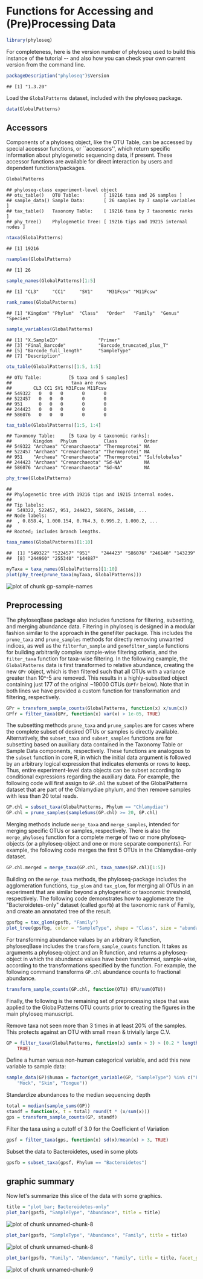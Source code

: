 
<link href="http://kevinburke.bitbucket.org/markdowncss/markdown.css" rel="stylesheet"></link>


Functions for Accessing and (Pre)Processing Data
========================================================


```r
library(phyloseq)
```

For completeness, here is the version number of phyloseq used to build this instance of the tutorial -- and also how you can check your own current version from the command line.


```r
packageDescription("phyloseq")$Version
```

```
## [1] "1.3.20"
```

Load the `GlobalPatterns` dataset, included with the phyloseq package.

```r
data(GlobalPatterns)
```


## Accessors
Components of a phyloseq object, like the OTU Table, can be accessed by special accessor functions, or ``accessors'', which return specific information about phylogenetic sequencing data, if present. These accessor functions are available for direct interaction by users and dependent functions/packages.


```r
GlobalPatterns
```

```
## phyloseq-class experiment-level object
## otu_table()   OTU Table:         [ 19216 taxa and 26 samples ]
## sample_data() Sample Data:       [ 26 samples by 7 sample variables ]
## tax_table()   Taxonomy Table:    [ 19216 taxa by 7 taxonomic ranks ]
## phy_tree()    Phylogenetic Tree: [ 19216 tips and 19215 internal nodes ]
```

```r
ntaxa(GlobalPatterns)
```

```
## [1] 19216
```

```r
nsamples(GlobalPatterns)
```

```
## [1] 26
```

```r
sample_names(GlobalPatterns)[1:5]
```

```
## [1] "CL3"     "CC1"     "SV1"     "M31Fcsw" "M11Fcsw"
```

```r
rank_names(GlobalPatterns)
```

```
## [1] "Kingdom" "Phylum"  "Class"   "Order"   "Family"  "Genus"   "Species"
```

```r
sample_variables(GlobalPatterns)
```

```
## [1] "X.SampleID"               "Primer"                  
## [3] "Final_Barcode"            "Barcode_truncated_plus_T"
## [5] "Barcode_full_length"      "SampleType"              
## [7] "Description"
```

```r
otu_table(GlobalPatterns)[1:5, 1:5]
```

```
## OTU Table:          [5 taxa and 5 samples]
##                      taxa are rows
##        CL3 CC1 SV1 M31Fcsw M11Fcsw
## 549322   0   0   0       0       0
## 522457   0   0   0       0       0
## 951      0   0   0       0       0
## 244423   0   0   0       0       0
## 586076   0   0   0       0       0
```

```r
tax_table(GlobalPatterns)[1:5, 1:4]
```

```
## Taxonomy Table:     [5 taxa by 4 taxonomic ranks]:
##        Kingdom   Phylum          Class          Order         
## 549322 "Archaea" "Crenarchaeota" "Thermoprotei" NA            
## 522457 "Archaea" "Crenarchaeota" "Thermoprotei" NA            
## 951    "Archaea" "Crenarchaeota" "Thermoprotei" "Sulfolobales"
## 244423 "Archaea" "Crenarchaeota" "Sd-NA"        NA            
## 586076 "Archaea" "Crenarchaeota" "Sd-NA"        NA
```

```r
phy_tree(GlobalPatterns)
```

```
## 
## Phylogenetic tree with 19216 tips and 19215 internal nodes.
## 
## Tip labels:
## 	549322, 522457, 951, 244423, 586076, 246140, ...
## Node labels:
## 	, 0.858.4, 1.000.154, 0.764.3, 0.995.2, 1.000.2, ...
## 
## Rooted; includes branch lengths.
```

```r
taxa_names(GlobalPatterns)[1:10]
```

```
##  [1] "549322" "522457" "951"    "244423" "586076" "246140" "143239"
##  [8] "244960" "255340" "144887"
```

```r
myTaxa = taxa_names(GlobalPatterns)[1:10]
plot(phy_tree(prune_taxa(myTaxa, GlobalPatterns)))
```

![plot of chunk gp-sample-names](figure/gp-sample-names.png) 


## Preprocessing
The phyloseqBase package also includes functions for filtering, subsetting, and merging abundance data. Filtering in phyloseq is designed in a modular fashion similar to the approach in the genefilter package. This includes the `prune_taxa` and `prune_samples` methods for directly removing unwanted indices, as well as the `filterfun_sample` and `genefilter_sample` functions for building arbitrarily complex sample-wise filtering criteria, and the `filter_taxa` function for taxa-wise filtering. In the following example, the `GlobalPatterns` data is first transformed to relative abundance, creating the new `GPr` object, which is then filtered such that all OTUs with a variance greater than 10^-5 are removed. This results in a highly-subsetted object containing just 177 of the original ~19000 OTUs (`GPfr` below). Note that in both lines we have provided a custom function for transformation and filtering, respectively.


```r
GPr = transform_sample_counts(GlobalPatterns, function(x) x/sum(x))
GPfr = filter_taxa(GPr, function(x) var(x) > 1e-05, TRUE)
```


The subsetting methods `prune_taxa` and `prune_samples` are for cases where the complete subset of desired OTUs or samples is directly available. Alternatively, the `subset_taxa` and `subset_samples` functions are for subsetting based on auxiliary data contained in the Taxonomy Table or Sample Data components, respectively. These functions are analogous to the `subset` function in core R, in which the initial data argument is followed by an arbitrary logical expression that indicates elements or rows to keep. Thus, entire experiment-level data objects can be subset according to conditional expressions regarding the auxiliary data. For example, the following code will first assign to `GP.chl` the subset of the GlobalPatterns dataset that are part of the Chlamydiae phylum, and then remove samples with less than 20 total reads.


```r
GP.chl = subset_taxa(GlobalPatterns, Phylum == "Chlamydiae")
GP.chl = prune_samples(sampleSums(GP.chl) >= 20, GP.chl)
```


Merging methods include `merge_taxa` and `merge_samples`, intended for merging specific OTUs or samples, respectively.  There is also the `merge_phyloseq` function for a complete merge of two or more phyloseq-objects (or a phyloseq-object and one or more separate components). For example, the following code merges the first 5 OTUs in the Chlamydiae-only dataset.


```r
GP.chl.merged = merge_taxa(GP.chl, taxa_names(GP.chl)[1:5])
```


Building on the `merge_taxa` methods, the phyloseq-package includes the agglomeration functions, `tip_glom` and `tax_glom`, for merging all OTUs in an experiment that are similar beyond a phylogenetic or taxonomic threshold, respectively. The following code demonstrates how to agglomerate the "Bacteroidetes-only" dataset (called `gpsfb`) at the taxonomic rank of Family, and create an annotated tree of the result.


```r
gpsfbg = tax_glom(gpsfb, "Family")
plot_tree(gpsfbg, color = "SampleType", shape = "Class", size = "abundance")
```


For transforming abundance values by an arbitrary R function, phyloseqBase includes the `transform_sample_counts` function. It takes as arguments a phyloseq-object and an R function, and returns a phyloseq-object in which the abundance values have been transformed, sample-wise, according to the transformations specified by the function. For example, the following command transforms `GP.chl` abundance counts to fractional abundance.


```r
transform_sample_counts(GP.chl, function(OTU) OTU/sum(OTU))
```


Finally, the following is the remaining set of preprocessing steps that was applied to the GlobalPatterns OTU counts prior to creating the figures in the main phyloseq manuscript.

Remove taxa not seen more than 3 times in at least 20% of the samples. This protects against an OTU with small mean & trivially large C.V.

```r
GP = filter_taxa(GlobalPatterns, function(x) sum(x > 3) > (0.2 * length(x)), 
    TRUE)
```


Define a human versus non-human categorical variable, and add this new variable to sample data:

```r
sample_data(GP)$human = factor(get_variable(GP, "SampleType") %in% c("Feces", 
    "Mock", "Skin", "Tongue"))
```


Standardize abundances to the median sequencing depth

```r
total = median(sample_sums(GP))
standf = function(x, t = total) round(t * (x/sum(x)))
gps = transform_sample_counts(GP, standf)
```


Filter the taxa using a cutoff of 3.0 for the Coefficient of Variation

```r
gpsf = filter_taxa(gps, function(x) sd(x)/mean(x) > 3, TRUE)
```


Subset the data to  Bacteroidetes, used in some plots

```r
gpsfb = subset_taxa(gpsf, Phylum == "Bacteroidetes")
```


## graphic summary
Now let's summarize this slice of the data with some graphics.


```r
title = "plot_bar; Bacteroidetes-only"
plot_bar(gpsfb, "SampleType", "Abundance", title = title)
```

![plot of chunk unnamed-chunk-8](figure/unnamed-chunk-81.png) 

```r
plot_bar(gpsfb, "SampleType", "Abundance", "Family", title = title)
```

![plot of chunk unnamed-chunk-8](figure/unnamed-chunk-82.png) 



```r
plot_bar(gpsfb, "Family", "Abundance", "Family", title = title, facet_grid = "SampleType~.")
```

![plot of chunk unnamed-chunk-9](figure/unnamed-chunk-9.png) 



